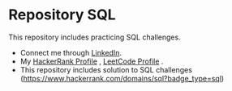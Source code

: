 # Repository SQL
This repository includes practicing SQL challenges.
- Connect me through [LinkedIn](https://www.linkedin.com/in/ariya-vijayan-3b170310a/).
- My [HackerRank Profile](https://www.hackerrank.com/profile/ariyavijayan) , [LeetCode Profile](https://leetcode.com/u/AriyaVijayan/) .
- This repository includes solution to SQL challenges (https://www.hackerrank.com/domains/sql?badge_type=sql)
